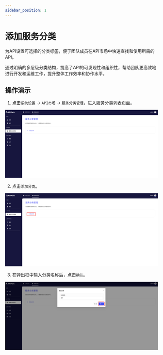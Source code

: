 ```yaml
---
sidebar_position: 1
---
```


# 添加服务分类

为API设置可选择的分类标签，便于团队成员在API市场中快速查找和使用所需的API。

通过明确的多层级分类结构，提高了API的可发现性和组织性，帮助团队更高效地进行开发和运维工作，提升整体工作效率和协作水平。

## 操作演示

1. 点击`系统设置` -> `API市场` -> `服务分类管理`，进入服务分类列表页面。

![](../../tutorials/api-market/images/2024-08-13/de1a33493e8faf8e5a70d38ef5acf7ca831d4168445749e1591f2a59a7d5ca15.png)  

2. 点击`添加分类`。

![](../../tutorials/api-market/images/2024-08-13/6418688cae73417fe542d2d83f3236f6517b056af6f7d5730f6d8415de1a7744.png)  

3. 在弹出框中输入分类名称后，点击`确认`。

![](../../tutorials/api-market/images/2024-08-13/cb0bb269919afd7c42638a04c1952f0e769560339f4a03e0d844fd60b083460a.png)  


### 
